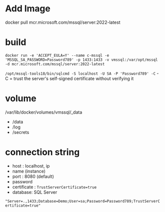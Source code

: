 # Add Image
docker pull mcr.microsoft.com/mssql/server:2022-latest

# build
`docker run -e 'ACCEPT_EULA=Y' --name c-mssql -e 'MSSQL_SA_PASSWORD=Password789' -p 1433:1433 -v vmssql:/var/opt/mssql -d mcr.microsoft.com/mssql/server:2022-latest`

`/opt/mssql-tools18/bin/sqlcmd -S localhost -U SA -P 'Password789' -C`
-C = trust the server's self-signed certificate without verifying it

# volume
/var/lib/docker/volumes/vmssql/_data
  - /data
  - /log
  - /secrets

# connection string
- host : localhost, ip
- name (instance)
- port : 8080 (default)
- password
- certificate : `TrustServerCertificate=true`
- database: 
SQL Server


`"Server=.,1433;Database=Demo;User=sa;Password=Password789;TrustServerCertificate=true"`


